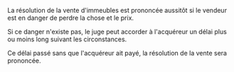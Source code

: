 La résolution de la vente d'immeubles est prononcée aussitôt si le vendeur est en danger de perdre la chose et le prix.


Si ce danger n'existe pas, le juge peut accorder à l'acquéreur un délai plus ou moins long suivant les circonstances.


Ce délai passé sans que l'acquéreur ait payé, la résolution de la vente sera prononcée.


  
